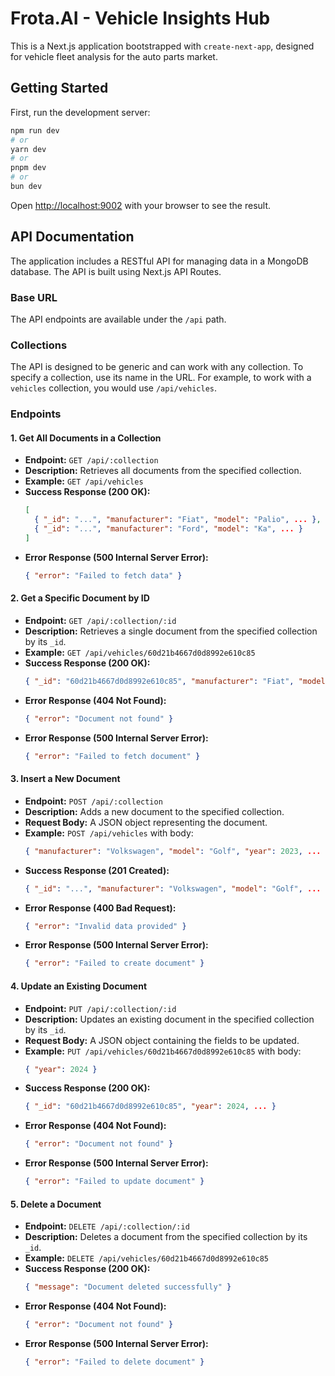 # Frota.AI - Vehicle Insights Hub

This is a Next.js application bootstrapped with `create-next-app`, designed for vehicle fleet analysis for the auto parts market.

## Getting Started

First, run the development server:

```bash
npm run dev
# or
yarn dev
# or
pnpm dev
# or
bun dev
```

Open [http://localhost:9002](http://localhost:9002) with your browser to see the result.

## API Documentation

The application includes a RESTful API for managing data in a MongoDB database. The API is built using Next.js API Routes.

### Base URL

The API endpoints are available under the `/api` path.

### Collections

The API is designed to be generic and can work with any collection. To specify a collection, use its name in the URL. For example, to work with a `vehicles` collection, you would use `/api/vehicles`.

### Endpoints

#### 1. Get All Documents in a Collection

-   **Endpoint:** `GET /api/:collection`
-   **Description:** Retrieves all documents from the specified collection.
-   **Example:** `GET /api/vehicles`
-   **Success Response (200 OK):**
    ```json
    [
      { "_id": "...", "manufacturer": "Fiat", "model": "Palio", ... },
      { "_id": "...", "manufacturer": "Ford", "model": "Ka", ... }
    ]
    ```
-   **Error Response (500 Internal Server Error):**
    ```json
    { "error": "Failed to fetch data" }
    ```

#### 2. Get a Specific Document by ID

-   **Endpoint:** `GET /api/:collection/:id`
-   **Description:** Retrieves a single document from the specified collection by its `_id`.
-   **Example:** `GET /api/vehicles/60d21b4667d0d8992e610c85`
-   **Success Response (200 OK):**
    ```json
    { "_id": "60d21b4667d0d8992e610c85", "manufacturer": "Fiat", "model": "Palio", ... }
    ```
-   **Error Response (404 Not Found):**
    ```json
    { "error": "Document not found" }
    ```
-   **Error Response (500 Internal Server Error):**
    ```json
    { "error": "Failed to fetch document" }
    ```

#### 3. Insert a New Document

-   **Endpoint:** `POST /api/:collection`
-   **Description:** Adds a new document to the specified collection.
-   **Request Body:** A JSON object representing the document.
-   **Example:** `POST /api/vehicles` with body:
    ```json
    { "manufacturer": "Volkswagen", "model": "Golf", "year": 2023, ... }
    ```
-   **Success Response (201 Created):**
    ```json
    { "_id": "...", "manufacturer": "Volkswagen", "model": "Golf", ... }
    ```
-   **Error Response (400 Bad Request):**
    ```json
    { "error": "Invalid data provided" }
    ```
-   **Error Response (500 Internal Server Error):**
    ```json
    { "error": "Failed to create document" }
    ```

#### 4. Update an Existing Document

-   **Endpoint:** `PUT /api/:collection/:id`
-   **Description:** Updates an existing document in the specified collection by its `_id`.
-   **Request Body:** A JSON object containing the fields to be updated.
-   **Example:** `PUT /api/vehicles/60d21b4667d0d8992e610c85` with body:
    ```json
    { "year": 2024 }
    ```
-   **Success Response (200 OK):**
    ```json
    { "_id": "60d21b4667d0d8992e610c85", "year": 2024, ... }
    ```
-   **Error Response (404 Not Found):**
    ```json
    { "error": "Document not found" }
    ```
-   **Error Response (500 Internal Server Error):**
    ```json
    { "error": "Failed to update document" }
    ```

#### 5. Delete a Document

-   **Endpoint:** `DELETE /api/:collection/:id`
-   **Description:** Deletes a document from the specified collection by its `_id`.
-   **Example:** `DELETE /api/vehicles/60d21b4667d0d8992e610c85`
-   **Success Response (200 OK):**
    ```json
    { "message": "Document deleted successfully" }
    ```
-   **Error Response (404 Not Found):**
    ```json
    { "error": "Document not found" }
    ```
-   **Error Response (500 Internal Server Error):**
    ```json
    { "error": "Failed to delete document" }
    ```
